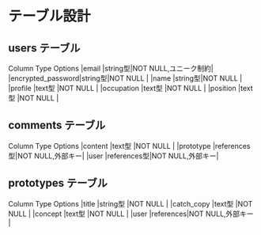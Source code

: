 # テーブル設計

## users テーブル

   Column            Type         Options
|email             |string型|NOT NULL,ユニーク制約|
|encrypted_password|string型|NOT NULL           |
|name              |string型|NOT NULL           |
|profile           |text型  |NOT NULL           |
|occupation        |text型  |NOT NULL           |
|position          |text型  |NOT NULL           |

## comments テーブル

   Column             Type         Options
|content           |text型      |NOT NULL        |
|prototype         |references型|NOT NULL,外部キー|
|user              |references型|NOT NULL,外部キー|



## prototypes テーブル

   Column              Type        Options
|title             |string型   |NOT NULL        |
|catch_copy        |text型     |NOT NULL        |
|concept           |text型     |NOT NULL        |
|user              |references|NOT NULL,外部キー |
